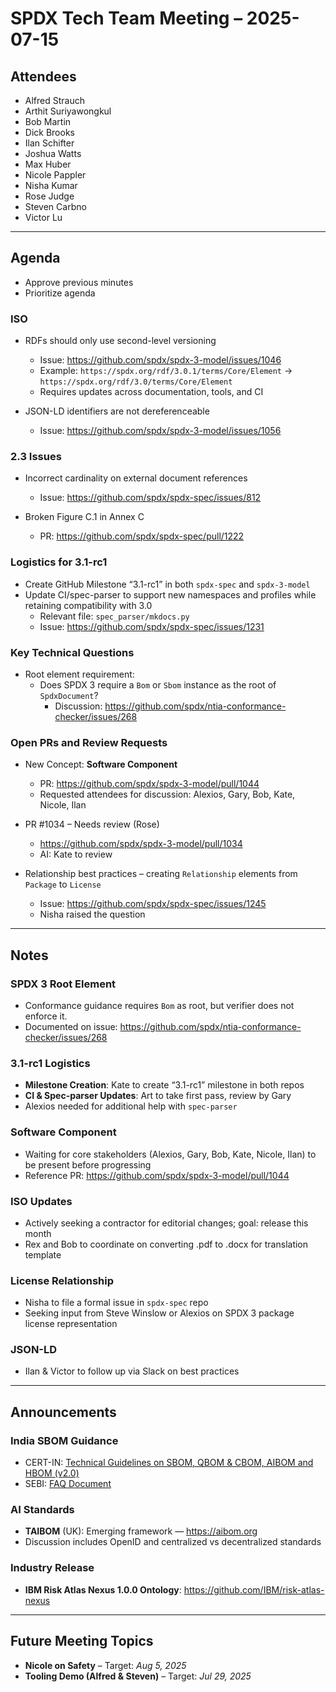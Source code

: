 # SPDX Tech Team Meeting – 2025-07-15

## Attendees
- Alfred Strauch  
- Arthit Suriyawongkul  
- Bob Martin  
- Dick Brooks  
- Ilan Schifter  
- Joshua Watts  
- Max Huber  
- Nicole Pappler  
- Nisha Kumar  
- Rose Judge  
- Steven Carbno  
- Victor Lu  

---

## Agenda
- Approve previous minutes  
- Prioritize agenda  

### ISO
- RDFs should only use second-level versioning  
  - Issue: https://github.com/spdx/spdx-3-model/issues/1046  
  - Example: `https://spdx.org/rdf/3.0.1/terms/Core/Element` → `https://spdx.org/rdf/3.0/terms/Core/Element`  
  - Requires updates across documentation, tools, and CI  

- JSON-LD identifiers are not dereferenceable  
  - Issue: https://github.com/spdx/spdx-3-model/issues/1056  

### 2.3 Issues
- Incorrect cardinality on external document references  
  - Issue: https://github.com/spdx/spdx-spec/issues/812  

- Broken Figure C.1 in Annex C  
  - PR: https://github.com/spdx/spdx-spec/pull/1222  

### Logistics for 3.1-rc1
- Create GitHub Milestone “3.1-rc1” in both `spdx-spec` and `spdx-3-model`  
- Update CI/spec-parser to support new namespaces and profiles while retaining compatibility with 3.0  
  - Relevant file: `spec_parser/mkdocs.py`  
  - Issue: https://github.com/spdx/spdx-spec/issues/1231  

### Key Technical Questions
- Root element requirement:  
  - Does SPDX 3 require a `Bom` or `Sbom` instance as the root of `SpdxDocument`?  
    - Discussion: https://github.com/spdx/ntia-conformance-checker/issues/268  

### Open PRs and Review Requests
- New Concept: **Software Component**  
  - PR: https://github.com/spdx/spdx-3-model/pull/1044  
  - Requested attendees for discussion: Alexios, Gary, Bob, Kate, Nicole, Ilan  

- PR #1034 – Needs review (Rose)  
  - https://github.com/spdx/spdx-3-model/pull/1034  
  - AI: Kate to review  

- Relationship best practices – creating `Relationship` elements from `Package` to `License`  
  - Issue: https://github.com/spdx/spdx-spec/issues/1245  
  - Nisha raised the question  

---

## Notes

### SPDX 3 Root Element
- Conformance guidance requires `Bom` as root, but verifier does not enforce it.
- Documented on issue: https://github.com/spdx/ntia-conformance-checker/issues/268  

### 3.1-rc1 Logistics
- **Milestone Creation**: Kate to create “3.1-rc1” milestone in both repos  
- **CI & Spec-parser Updates**: Art to take first pass, review by Gary  
- Alexios needed for additional help with `spec-parser`  

### Software Component
- Waiting for core stakeholders (Alexios, Gary, Bob, Kate, Nicole, Ilan) to be present before progressing  
- Reference PR: https://github.com/spdx/spdx-3-model/pull/1044  

### ISO Updates
- Actively seeking a contractor for editorial changes; goal: release this month  
- Rex and Bob to coordinate on converting .pdf to .docx for translation template  

### License Relationship
- Nisha to file a formal issue in `spdx-spec` repo  
- Seeking input from Steve Winslow or Alexios on SPDX 3 package license representation  

### JSON-LD
- Ilan & Victor to follow up via Slack on best practices  

---

## Announcements

### India SBOM Guidance
- CERT-IN: [Technical Guidelines on SBOM, QBOM & CBOM, AIBOM and HBOM (v2.0)](https://www.cert-in.org.in/PDF/TechnicalGuidelines-on-SBOM,QBOM&CBOM,AIBOM_and_HBOM_ver2.0.pdf)  
- SEBI: [FAQ Document](https://www.sebi.gov.in/sebi_data/faqfiles/jun-2025/1749647139924.pdf)  

### AI Standards
- **TAIBOM** (UK): Emerging framework — https://aibom.org  
- Discussion includes OpenID and centralized vs decentralized standards  

### Industry Release
- **IBM Risk Atlas Nexus 1.0.0 Ontology**: https://github.com/IBM/risk-atlas-nexus  

---

## Future Meeting Topics
- **Nicole on Safety** – Target: *Aug 5, 2025*  
- **Tooling Demo (Alfred & Steven)** – Target: *Jul 29, 2025*  
